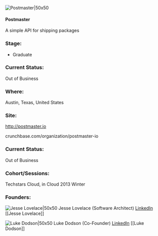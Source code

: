 

![Postmaster|50x50](https://apimg.techstars.com/connect/images/image_files/53ecf06c674516e894000003/original/postmaster.png)

#### Postmaster
A simple API for shipping packages

### Stage: 
 - Graduate 

### Current Status: 
Out of Business

### Where:
Austin, Texas, United States

### Site:
http://postmaster.io



crunchbase.com/organization/postmaster-io

### Current Status: 
Out of Business

### Cohort/Sessions: 
Techstars Cloud, in Cloud 2013 Winter

### Founders: 

![Jesse Lovelace|50x50](http://fierce-forest-1527.herokuapp.com/assets/Jesse.jpg) Jesse Lovelace (Software Architect) [LinkedIn](https://linkedin.com/in/mentat) [[Jesse Lovelace]]

![Luke Dodson|50x50](https://apimg.techstars.com/connect/images/image_files/54b7e400883a9cf62a000008/original/23679c9.jpg) Luke Dodson (Co-Founder) [LinkedIn](https://linkedin.com/in/lukedodson) [[Luke Dodson]]


